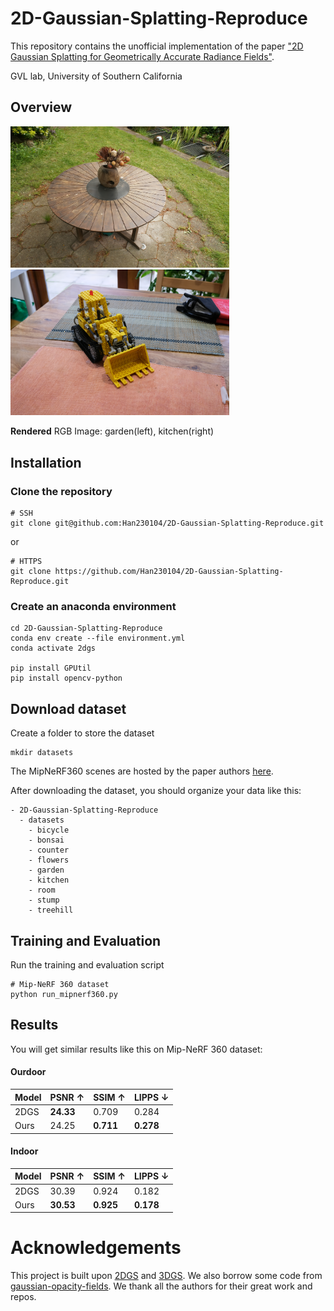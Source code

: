 # 2D-Gaussian-Splatting-Reproduce
This repository contains the unofficial implementation of the paper ["2D Gaussian Splatting for Geometrically Accurate Radiance Fields"](https://arxiv.org/pdf/2403.17888).

GVL lab, University of Southern California
## Overview
<p float="left">
  <img src="https://github.com/Han230104/2D-Gaussian-Splatting-Reproduce/blob/master/assets/garden-rgb.png?raw=true" width="350" />
   <img src="https://github.com/Han230104/2D-Gaussian-Splatting-Reproduce/blob/master/assets/kitchen-rgb.png?raw=true" width="350" />
</p>

**Rendered** RGB Image: garden(left), kitchen(right)

## Installation
### Clone the repository 
```
# SSH
git clone git@github.com:Han230104/2D-Gaussian-Splatting-Reproduce.git
```
or
```
# HTTPS
git clone https://github.com/Han230104/2D-Gaussian-Splatting-Reproduce.git
```
### Create an anaconda environment
```
cd 2D-Gaussian-Splatting-Reproduce
conda env create --file environment.yml
conda activate 2dgs

pip install GPUtil
pip install opencv-python
```
## Download dataset 
Create a folder to store the dataset
```
mkdir datasets
```
The MipNeRF360 scenes are hosted by the paper authors [here](https://jonbarron.info/mipnerf360/).

After downloading the dataset, you should organize your data like this:
```
- 2D-Gaussian-Splatting-Reproduce
  - datasets
    - bicycle
    - bonsai
    - counter
    - flowers
    - garden
    - kitchen
    - room
    - stump
    - treehill
```
## Training and Evaluation
Run the training and evaluation script
```
# Mip-NeRF 360 dataset
python run_mipnerf360.py
```
## Results
You will get similar results like this on Mip-NeRF 360 dataset:
#### Ourdoor
| Model    | PSNR ↑     | SSIM ↑    | LIPPS ↓|  
| ------   | ------     | ------    | ------ |  
| 2DGS     | **24.33**      |  0.709    | 0.284  |  
| Ours     | 24.25      |  **0.711**    | **0.278**  |   
#### Indoor
| Model    | PSNR ↑     | SSIM ↑    | LIPPS ↓|  
| ------   | ------     | ------    | ------ |  
| 2DGS     | 30.39      |  0.924    | 0.182  |  
| Ours     | **30.53**      |  **0.925**    | **0.178**  |   
# Acknowledgements
This project is built upon [2DGS](https://surfsplatting.github.io/) and [3DGS](https://github.com/graphdeco-inria/gaussian-splatting). We also borrow some code from [gaussian-opacity-fields](https://github.com/autonomousvision/gaussian-opacity-fields). We thank all the authors for their great work and repos. 
